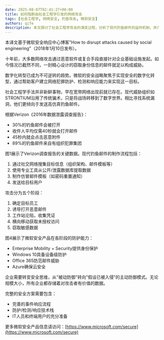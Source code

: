 ```yaml
---
date: 2025-08-07T02:41:27+08:00
title: 如何阻断由社会工程学引发的网络攻击
tags: [社会工程学, 网络安全, 钓鱼攻击, 微软安全]
authors: qife
description: 本文探讨了社会工程学攻击的演变过程，分析了现代钓鱼邮件的运作机制，并介绍了微软如何通过Enterprise Mobility + Security、Windows 10等产品帮助企业防御各阶段的攻击。
---
```


本译文基于微软安全响应中心博客"How to disrupt attacks caused by social engineering"（2018年1月10日发布）。

十年前，大多数网络攻击通过恶意软件或复合手段直接针对企业基础设施发起。如今情况已截然不同，一封精心设计的窃取身份信息的邮件就足以构成威胁。

数字化转型已成为不可逆转的趋势。微软的安全战略聚焦于实现安全的数字化转型，通过帮助客户建立网络犯罪防护、检测和响应能力来实现这一目标。

社会工程学手法并非新鲜事物，早在宽带网络出现前就已存在。现代威胁组织如STRONTIUM沿用了传统骗术，只是将战场转移到了数字世界。相比寻找系统漏洞，他们更倾向于发送高仿真钓鱼邮件。

根据Verizon《2016年数据泄露调查报告》：
- 30%的钓鱼邮件会被打开
- 收件人平均仅需40秒就会打开邮件
- 45秒内就会点击恶意附件
- 89%的钓鱼邮件来自有组织犯罪集团

图1展示了Verizon调查报告的关键数据。现代钓鱼邮件的制作流程包括：
1. 通过社交网络搜集目标信息（组织架构、邮件模板等）
2. 使用专业工具从公开/泄露数据库提取数据
3. 制作仿冒邮件模板（如密码重置通知）
4. 发送给目标用户

攻击分为五个阶段：
1. 确定目标员工
2. 诱导打开恶意邮件
3. 工作站沦陷，收集凭证
4. 横向移动获取未授权访问
5. 窃取敏感数据

图4展示了微软安全产品在各阶段的防护能力：
- Enterprise Mobility + Security提供身份保护
- Windows 10具备设备级防护
- Office 365防范邮件威胁
- Azure确保云安全

企业需要转变安全思维，从"被动防御"转向"假设已被入侵"的主动防御模式。无论规模大小，所有企业都存储着对攻击者有价值的数据。

完整的安全方案需要包含：
- 完善的事件响应流程
- 防护/检测/响应技术栈
- IT人员和终端用户的充分准备

更多微软安全产品信息请访问：[https://www.microsoft.com/secure](https://www.microsoft.com/secure)